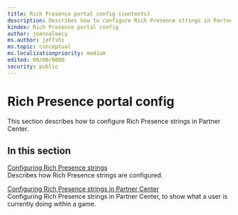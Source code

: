 ```yaml
---
title: Rich Presence portal config (contents)
description: Describes how to configure Rich Presence strings in Partner Center.
kindex: Rich Presence portal config
author: joannaleecy
ms.author: jeffshi
ms.topic: conceptual
ms.localizationpriority: medium
edited: 00/00/0000
security: public
---
```


# Rich Presence portal config

This section describes how to configure Rich Presence strings in Partner Center.

## In this section  
  
[Configuring Rich Presence strings](live-presence-config.md)  
Describes how Rich Presence strings are configured.  
  
[Configuring Rich Presence strings in Partner Center](live-presence-config2.md)  
Configuring Rich Presence strings in Partner Center, to show what a user is currently doing within a game.  
  

